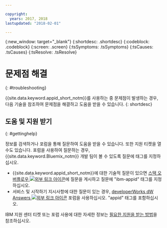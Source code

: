 ```yaml
---

copyright:
  years: 2017, 2018
lastupdated: "2018-02-01"

---
```

{:new_window: target="_blank"}
{:shortdesc: .shortdesc}
{:codeblock: .codeblock}
{:screen: .screen}
{:tsSymptoms: .tsSymptoms}
{:tsCauses: .tsCauses}
{:tsResolve: .tsResolve}

# 문제점 해결
{: #troubleshooting}

{{site.data.keyword.appid_short_notm}}를 사용하는 중 문제점이 발생하는 경우, 다음 기술을 참조하여 문제점을 해결하고 도움을 받을 수 있습니다.
{: shortdesc}


## 도움 및 지원 받기
{: #gettinghelp}

정보를 검색하거나 포럼을 통해 질문하여 도움을 받을 수 있습니다. 또한 지원 티켓을 열 수도 있습니다. 포럼을 사용하여 질문하는 경우, {{site.data.keyword.Bluemix_notm}} 개발 팀이 볼 수 있도록 질문에 태그를 지정하십시오.
  * {{site.data.keyword.appid_short_notm}}에 대한 기술적 질문이 있으면 <a href="http://stackoverflow.com/search?q=appid+ibm-bluemix" target="_blank">스택 오버플로우 <img src="../../icons/launch-glyph.svg" alt="외부 링크 아이콘"></a>에 질문을 게시하고 질문에 "ibm-appid" 태그를 지정하십시오.
  * 서비스 및 시작하기 지시사항에 대한 질문이 있는 경우, <a href="https://developer.ibm.com/answers/search.html?f=&type=question&redirect=search%2Fsearch&sort=relevance&q=appid%20[bluemix]" target="_blank"> developerWorks dW Answers <img src="../../icons/launch-glyph.svg" alt="외부 링크 아이콘"></a> 포럼을 사용하십시오. "appid" 태그를 포함하십시오.

IBM 지원 센터 티켓 또는 포럼 사용에 대한 자세한 정보는 [필요한 지원을 받는 방법](/docs/get-support/howtogetsupport.html#getting-customer-support)을 참조하십시오.
